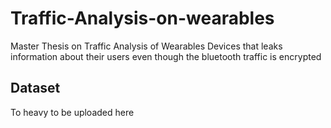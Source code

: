 # Traffic-Analysis-on-wearables
Master Thesis on Traffic Analysis of Wearables Devices that leaks information about their users even though the bluetooth traffic is encrypted


## Dataset
To heavy to be uploaded here
